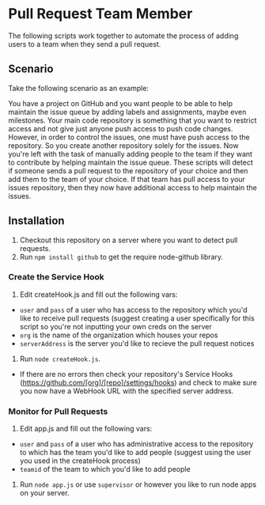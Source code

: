 # Pull Request Team Member

The following scripts work together to automate the process of adding users to a team when they send a pull request.

## Scenario

Take the following scenario as an example:

You have a project on GitHub and you want people to be able to help maintain the issue queue by adding labels and assignments, maybe even milestones. Your main code repository is something that you want to restrict access and not give just anyone push access to push code changes. However, in order to control the issues, one must have push access to the repository. So you create another repository solely for the issues. Now you're left with the task of manually adding people to the team if they want to contribute by helping maintain the issue queue. These scripts will detect if someone sends a pull request to the repository of your choice and then add them to the team of your choice. If that team has pull access to your issues repository, then they now have additional access to help maintain the issues.

## Installation

1. Checkout this repository on a server where you want to detect pull requests.
1. Run `npm install github` to get the require node-github library.

### Create the Service Hook
1. Edit createHook.js and fill out the following vars:
 * `user` and `pass` of a user who has access to the repository which you'd like to receive pull requests (suggest creating a user specifically for this script so you're not inputting your own creds on the server
 * `org` is the name of the organization which houses your repos
 * `serverAddress` is the server you'd like to recieve the pull request notices
1. Run `node createHook.js`. 
 * If there are no errors then check your repository's Service Hooks (https://github.com/[org]/[repo]/settings/hooks) and check to make sure you now have a WebHook URL with the specified server address.

### Monitor for Pull Requests
1. Edit app.js and fill out the following vars:
 * `user` and `pass` of a user who has administrative access to the repository to which has the team you'd like to add people (suggest using the user you used in the createHook process)
 * `teamid` of the team to which you'd like to add people
1. Run `node app.js` or use `supervisor` or however you like to run node apps on your server.
